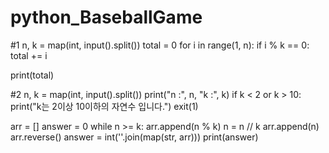 # python_BaseballGame
#1
n, k = map(int, input().split())
total = 0
for i in range(1, n):
    if i % k == 0:
        total += i

print(total)

#2
n, k = map(int, input().split())
print("n :", n, "k :", k)
if k < 2 or k > 10:
    print("k는 2이상 10이하의 자연수 입니다.")
    exit(1)

arr = []
answer = 0
while n >= k:
    arr.append(n % k)
    n = n // k
arr.append(n)
arr.reverse()
answer = int(''.join(map(str, arr)))
print(answer)
